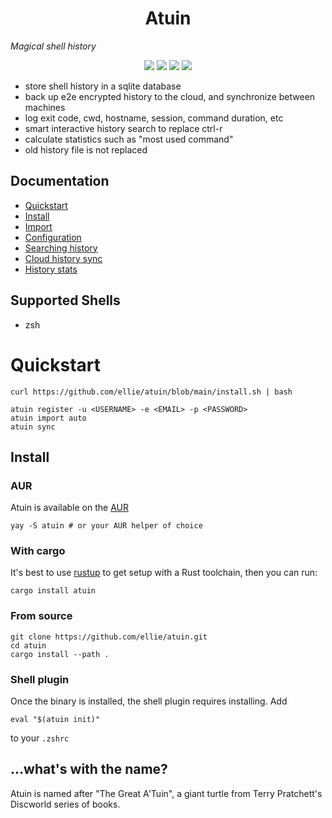 <h1 align="center">
  Atuin
</h1>
<em align="center">Magical shell history</em>

<p align="center">
  <a href="https://github.com/ellie/atuin/actions?query=workflow%3ARust"><img src="https://img.shields.io/github/workflow/status/ellie/atuin/Rust?style=flat-square" /></a>
  <a href="https://crates.io/crates/atuin"><img src="https://img.shields.io/crates/v/atuin.svg?style=flat-square" /></a>
  <a href="https://crates.io/crates/atuin"><img src="https://img.shields.io/crates/d/atuin.svg?style=flat-square" /></a>
  <a href="https://github.com/ellie/atuin/blob/main/LICENSE"><img src="https://img.shields.io/crates/l/atuin.svg?style=flat-square" /></a>
</p>
 
- store shell history in a sqlite database
- back up e2e encrypted history to the cloud, and synchronize between machines
- log exit code, cwd, hostname, session, command duration, etc
- smart interactive history search to replace ctrl-r
- calculate statistics such as "most used command"
- old history file is not replaced

## Documentation

- [Quickstart](#quickstart)
- [Install](#install)
- [Import](docs/import.md)
- [Configuration](docs/config.md)
- [Searching history](docs/search.md)
- [Cloud history sync](docs/sync.md)
- [History stats](docs/stats.md)

## Supported Shells

- zsh

# Quickstart

```
curl https://github.com/ellie/atuin/blob/main/install.sh | bash

atuin register -u <USERNAME> -e <EMAIL> -p <PASSWORD>
atuin import auto
atuin sync
```

## Install

### AUR

Atuin is available on the [AUR](https://aur.archlinux.org/packages/atuin/)

```
yay -S atuin # or your AUR helper of choice
```

### With cargo

It's best to use [rustup](https://rustup.rs/) to get setup with a Rust
toolchain, then you can run:

```
cargo install atuin
```

### From source

```
git clone https://github.com/ellie/atuin.git
cd atuin
cargo install --path .
```

### Shell plugin

Once the binary is installed, the shell plugin requires installing. Add

```
eval "$(atuin init)"
```

to your `.zshrc`

## ...what's with the name?

Atuin is named after "The Great A'Tuin", a giant turtle from Terry Pratchett's
Discworld series of books.
